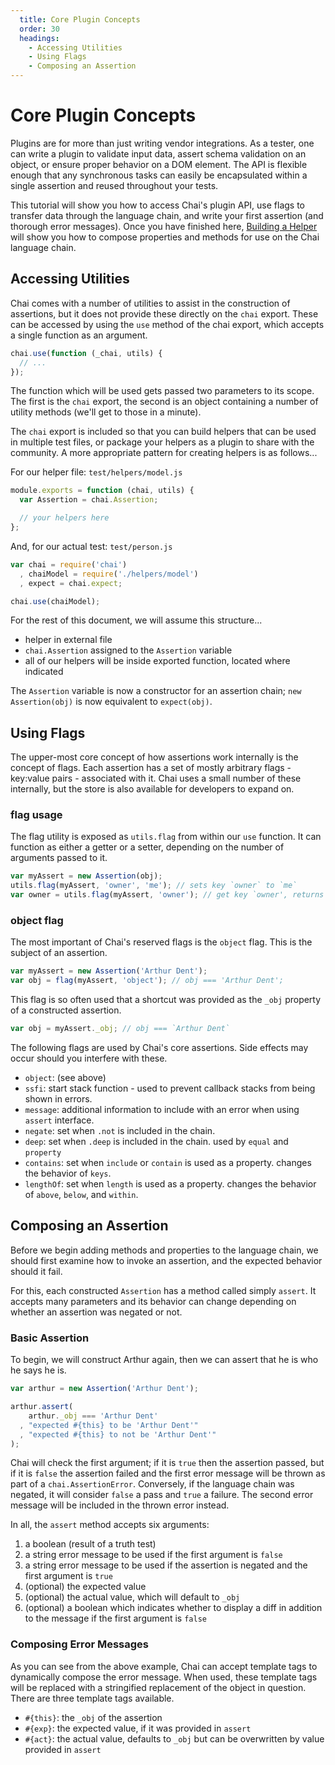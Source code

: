 ```yaml
---
  title: Core Plugin Concepts
  order: 30
  headings:
    - Accessing Utilities
    - Using Flags
    - Composing an Assertion
---
```


# Core Plugin Concepts

Plugins are for more than just writing vendor integrations. As a tester, one can write
a plugin to validate input data, assert schema validation on an object, or ensure proper behavior
on a DOM element. The API is flexible enough that any synchronous tasks can easily be encapsulated
within a single assertion and reused throughout your tests.

This tutorial will show you how to access Chai's plugin API, use flags to transfer data through
the language chain, and write your first assertion (and thorough error messages). Once you have
finished here, [Building a Helper](/guide/helpers) will show you how to compose properties and
methods for use on the Chai language chain.

## Accessing Utilities

Chai comes with a number of utilities to assist in the construction of assertions,
but it does not provide these directly on the `chai` export. These can be accessed
by using the `use` method of the chai export, which accepts a single function as
an argument.

```javascript
chai.use(function (_chai, utils) {
  // ...
});
```

The function which will be used gets passed two parameters to its scope. The first
is the `chai` export, the second is an object containing a number of utility
methods (we'll get to those in a minute).

The `chai` export is included so that you can build helpers that can be used
in multiple test files, or package your helpers as a plugin to share with the
community. A more appropriate pattern for creating helpers is as follows...

For our helper file: `test/helpers/model.js`

```javascript
module.exports = function (chai, utils) {
  var Assertion = chai.Assertion;

  // your helpers here
};
```

And, for our actual test: `test/person.js`

```javascript
var chai = require('chai')
  , chaiModel = require('./helpers/model')
  , expect = chai.expect;

chai.use(chaiModel);
```

For the rest of this document, we will assume this structure...

- helper in external file
- `chai.Assertion` assigned to the `Assertion` variable
- all of our helpers will be inside exported function, located where indicated

The `Assertion` variable is now a constructor for an assertion chain;
`new Assertion(obj)` is now equivalent to `expect(obj)`.

## Using Flags

The upper-most core concept of how assertions work internally is the concept of flags.
Each assertion has a set of mostly arbitrary flags - key:value pairs - associated with it.
Chai uses a small number of these internally, but the store is also available for developers
to expand on.

### flag usage

The flag utility is exposed as `utils.flag` from within our `use` function. It can function
as either a getter or a setter, depending on the number of arguments passed to it.

```javascript
var myAssert = new Assertion(obj);
utils.flag(myAssert, 'owner', 'me'); // sets key `owner` to `me`
var owner = utils.flag(myAssert, 'owner'); // get key `owner', returns value
```

### object flag

The most important of Chai's reserved flags is the `object` flag. This is the subject
of an assertion.

```javascript
var myAssert = new Assertion('Arthur Dent');
var obj = flag(myAssert, 'object'); // obj === 'Arthur Dent';
```

This flag is so often used that a shortcut was provided as the `_obj` property of a
constructed assertion.

```javascript
var obj = myAssert._obj; // obj === `Arthur Dent`
```

The following flags are used by Chai's core assertions. Side effects may occur should you
interfere with these.

- `object`: (see above)
- `ssfi`: start stack function - used to prevent callback stacks from being shown in
errors.
- `message`: additional information to include with an error when using `assert` interface.
- `negate`: set when `.not` is included in the chain.
- `deep`: set when `.deep` is included in the chain. used by `equal` and `property`
- `contains`: set when `include` or `contain` is used as a property.
changes the behavior of `keys`.
- `lengthOf`: set when `length` is used as a property. changes the behavior of
`above`, `below`, and `within`.

## Composing an Assertion

Before we begin adding methods and properties to the language chain, we should
first examine how to invoke an assertion, and the expected behavior should it fail.

For this, each constructed `Assertion` has a method called simply `assert`. It accepts
many parameters and its behavior can change depending on whether an assertion was
negated or not.

### Basic Assertion

To begin, we will construct Arthur again, then we can assert that he is who he says he is.

```javascript
var arthur = new Assertion('Arthur Dent');

arthur.assert(
    arthur._obj === 'Arthur Dent'
  , "expected #{this} to be 'Arthur Dent'"
  , "expected #{this} to not be 'Arthur Dent'"
);
```

Chai will check the first argument; if it is `true` then the assertion passed, but if it is `false`
the assertion failed and the first error message will be thrown as part of a `chai.AssertionError`.
Conversely, if the language chain was negated, it will consider `false` a pass and `true` a failure.
The second error message will be included in the thrown error instead.

In all, the `assert` method accepts six arguments:

1. a boolean (result of a truth test)
2. a string error message to be used if the first argument is `false`
3. a string error message to be used if the assertion is negated and the first argument is `true`
4. (optional) the expected value
5. (optional) the actual value, which will default to `_obj`
6. (optional) a boolean which indicates whether to display a diff in addition to the message if the first argument is `false`


### Composing Error Messages

As you can see from the above example, Chai can accept template tags to dynamically compose
the error message. When used, these template tags will be replaced with a stringified replacement
of the object in question. There are three template tags available.

- `#{this}`: the `_obj` of the assertion
- `#{exp}`: the expected value, if it was provided in `assert`
- `#{act}`: the actual value, defaults to `_obj` but can be overwritten by value provided in `assert`
